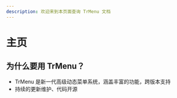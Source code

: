 ```yaml
---
description: 欢迎来到本页面查询 TrMenu 文档
---
```


# 主页

## 为什么要用 TrMenu？

* TrMenu 是新一代高级动态菜单系统，涵盖丰富的功能，跨版本支持
* 持续的更新维护、代码开源

